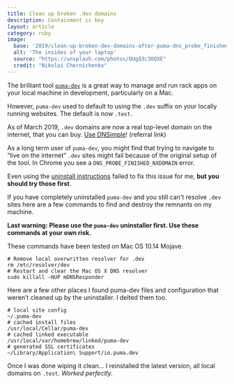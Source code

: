 ```yaml
---
title: Clean up broken .dev domains
description: Containment is key
layout: article
category: ruby
image:
  base: '2019/clean-up-broken-dev-domains-after-puma-dns_probe_finished_nxdomain'
  alt: 'The insides of your laptop'
  source: "https://unsplash.com/photos/OUgQ3c3OQXE"
  credit: "Nikolai Chernichenko"
---
```


The brilliant tool [`puma-dev`](https://github.com/puma/puma-dev) is a great way to manage and run rack apps on your local machine in development, particularly on a Mac.

However, `puma-dev` used to default to using the `.dev` suffix on your locally running websites. The default is now `.test`.

As of March 2019, `.dev` domains are now a real top-level domain on the internet, that you can buy. [Use DNSimple](https://dnsimple.com/r/d2b2734a34b81d)! (referral link)

As a long term user of `puma-dev`, you might find that trying to navigate to “live on the internet” `.dev` sites might fail because of the original setup of the tool. In Chrome you see a `DNS_PROBE_FINISHED_NXDOMAIN` error.

Even using the [uninstall instructions](https://github.com/puma/puma-dev#purging) failed to fix this issue for me, **but you should try those first**.

If you have completely uninstalled `puma-dev` and you still can't resolve `.dev` sites here are a few commands to find and destroy the remnants on my machine.

**Last warning: Please use the `puma-dev` uninstaller first. Use these commands at your own risk.**

These commands have been tested on Mac OS 10.14 Mojave.

```shell
# Remove local overwritten resolver for .dev
rm /etc/resolver/dev
# Restart and clear the Mac OS X DNS resolver
sudo killall -HUP mDNSResponder
```

Here are a few other places I found puma-dev files and configuration that weren’t cleaned up by the uninstaller. I delted them too.

```shell
# local site config
~/.puma-dev
# cached install files
/usr/local/Cellar/puma-dev
# cached linked executable
/usr/local/var/homebrew/linked/puma-dev
# generated SSL certificates
~/Library/Application\ Support/io.puma.dev
```

Once I was done wiping it clean... I reinstalled the latest version, all local domains on `.test`. _Worked perfectly._
